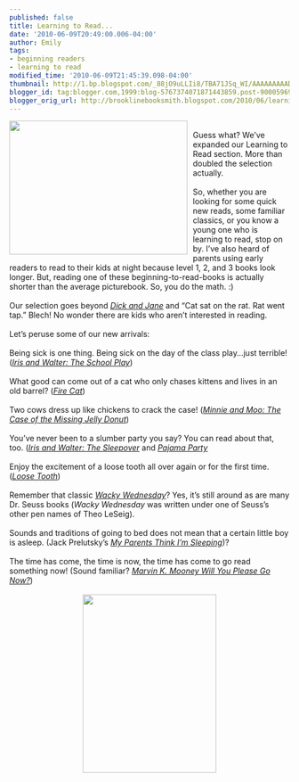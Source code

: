 ```yaml
---
published: false
title: Learning to Read...
date: '2010-06-09T20:49:00.006-04:00'
author: Emily
tags:
- beginning readers
- learning to read
modified_time: '2010-06-09T21:45:39.098-04:00'
thumbnail: http://1.bp.blogspot.com/_88jO9uLLIi8/TBA71JSq_WI/AAAAAAAAADQ/cLZueWw_9T0/s72-c/IMG_4266.JPG
blogger_id: tag:blogger.com,1999:blog-5767374071871443859.post-9000596939627597175
blogger_orig_url: http://brooklinebooksmith.blogspot.com/2010/06/learning-to-read.html
---
```


<a onblur="try {parent.deselectBloggerImageGracefully();} catch(e) {}" href="http://1.bp.blogspot.com/_88jO9uLLIi8/TBA71JSq_WI/AAAAAAAAADQ/cLZueWw_9T0/s1600/IMG_4266.JPG"><img style="margin: 0pt 10px 10px 0pt; float: left; cursor: pointer; width: 320px; height: 240px;" src="http://1.bp.blogspot.com/_88jO9uLLIi8/TBA71JSq_WI/AAAAAAAAADQ/cLZueWw_9T0/s320/IMG_4266.JPG" alt="" id="BLOGGER_PHOTO_ID_5480946530723233122" border="0" /></a><br />Guess what?  We’ve expanded our Learning to Read section.  More than doubled the selection actually.<br /><br />So, whether you are looking for some quick new reads, some familiar classics, or you know a young one who is learning to read, stop on by.  I’ve also heard of parents using early readers to read to their kids at night because level 1, 2, and 3 books look longer.  But, reading one of these beginning-to-read-books is actually shorter than the average picturebook.  So, you do the math. :)<br /><br />Our selection goes beyond <span style="font-style: italic;"><a href="http://www.brooklinebooksmith-shop.com/book/9780448434001">Dick and Jane</a></span> and “Cat sat on the rat.  Rat went tap.”  Blech!  No wonder there are kids who aren’t interested in reading.<br /><br />Let’s peruse some of our new arrivals:<br /><br />Being sick is one thing.  Being sick on the day of the class play…just terrible! (<span style="font-style: italic;"><a href="http://www.brooklinebooksmith-shop.com/book/9780152050214">Iris and Walter: The School Play</a></span>)<br /><br />What good can come out of a cat who only chases kittens and lives in an old barrel? (<span style="font-style: italic;"><a href="http://www.brooklinebooksmith-shop.com/book/9780064440387">Fire Cat</a></span>)<br /><br />Two cows dress up like chickens to crack the case! (<span style="font-style: italic;"><a href="http://www.brooklinebooksmith-shop.com/book/9780060730093">Minnie and Moo: The Case of the Missing Jelly Donut</a></span>)<br /><br />You’ve never been to a slumber party you say?  You can read about that, too. (<span style="font-style: italic;"><a href="http://www.brooklinebooksmith-shop.com/book/9780152056742">Iris and Walter: The Sleepover</a></span> and <span style="font-style: italic;"><a href="http://www.brooklinebooksmith-shop.com/book/9780448417394">Pajama Party</a></span><br /><br />Enjoy the excitement of a loose tooth all over again or for the first time.  (<span style="font-style: italic;"><a href="http://www.brooklinebooksmith-shop.com/book/9780060527785">Loose Tooth</a></span>)<br /><br />Remember that classic <span style="font-style: italic;"><a href="http://www.brooklinebooksmith-shop.com/book/9780394829128">Wacky Wednesday</a></span>?  Yes, it’s still around as are many Dr. Seuss books (<span style="font-style: italic;">Wacky Wednesday</span> was written under one of Seuss’s other pen names of Theo LeSeig).<br /><br />Sounds and traditions of going to bed does not mean that a certain little boy is asleep. (Jack Prelutsky’s <span style="font-style: italic;"><a href="http://www.brooklinebooksmith-shop.com/book/9780060537227">My Parents Think I’m Sleeping</a></span>)?<br /><br />The time has come, the time is now, the time has come to go read something now! (Sound familiar?  <span style="font-style: italic;"><a href="http://www.brooklinebooksmith-shop.com/book/9780394824901">Marvin K. Mooney Will You Please Go Now?</a></span>)<br /><br /><a onblur="try {parent.deselectBloggerImageGracefully();} catch(e) {}" href="http://3.bp.blogspot.com/_88jO9uLLIi8/TBA7_091VlI/AAAAAAAAADY/cCFz3QZZX1M/s1600/IMG_4265.JPG"><img style="margin: 0px auto 10px; display: block; text-align: center; cursor: pointer; width: 240px; height: 320px;" src="http://3.bp.blogspot.com/_88jO9uLLIi8/TBA7_091VlI/AAAAAAAAADY/cCFz3QZZX1M/s320/IMG_4265.JPG" alt="" id="BLOGGER_PHOTO_ID_5480946714245682770" border="0" /><br /><br /></a>